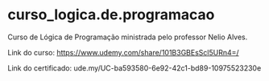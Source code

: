 # curso_logica.de.programacao
Curso de Lógica de Programação ministrada pelo professor Nelio Alves.

Link do curso: https://www.udemy.com/share/101B3GBEsScl5URn4=/

Link do certificado: ude.my/UC-ba593580-6e92-42c1-bd89-10975523230e
